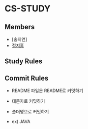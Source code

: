 # CS-STUDY


## Members

- [송지연]
- [정지홍](https://github.com/JeongJihong)



## Study Rules





## Commit Rules

- README 파일은 README로 커밋하기
- 대문자로 커밋하기
- 폴더명으로 커밋하기

- ex) JAVA
